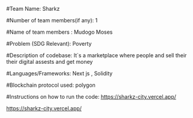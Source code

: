 #Team Name: Sharkz

#Number of team members(if any): 1

#Name of team members : Mudogo Moses

#Problem (SDG Relevant): Poverty

#Description of codebase: It`s a marketplace where people and sell their their digital assests and get money

#Languages/Frameworks: Next js , Solidity

#Blockchain protocol used: polygon

#Instructions on how to run the code: https://sharkz-city.vercel.app/

https://sharkz-city.vercel.app/

